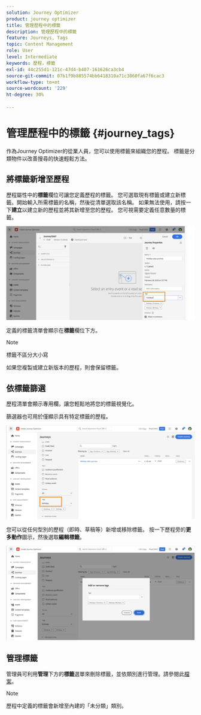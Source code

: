 ```yaml
---
solution: Journey Optimizer
product: journey optimizer
title: 管理歷程中的標籤
description: 管理歷程中的標籤
feature: Journeys, Tags
topic: Content Management
role: User
level: Intermediate
keywords: 歷程，標籤
exl-id: 44c255d1-121c-47d4-b407-161626ca3cb4
source-git-commit: 07b1f9b885574bb6418310a71c3060fa67f6cac3
workflow-type: tm+mt
source-wordcount: '229'
ht-degree: 30%

---
```


# 管理歷程中的標籤 {#journey_tags}

作為Journey Optimizer的從業人員，您可以使用標籤來組織您的歷程。 標籤是分類物件以改善搜尋的快速輕鬆方法。

## 將標籤新增至歷程

歷程屬性中的&#x200B;**標籤**&#x200B;欄位可讓您定義歷程的標籤。 您可選取現有標籤或建立新標籤。開始輸入所需標籤的名稱，然後從清單選取該名稱。 如果無法使用，請按一下&#x200B;**建立**&#x200B;以建立新的歷程並將其新增至您的歷程。 您可視需要定義任意數量的標籤。

![](assets/tags1.png)

定義的標籤清單會顯示在&#x200B;**標籤**&#x200B;欄位下方。

>[!NOTE]
>
> 標籤不區分大小寫
> 
> 如果您複製或建立新版本的歷程，則會保留標籤。

## 依標籤篩選

歷程清單會顯示專用欄，讓您輕鬆地將您的標籤視覺化。

篩選器也可用於僅顯示具有特定標籤的歷程。

![](assets/tags2.png)

您可以從任何型別的歷程（即時、草稿等）新增或移除標籤。 按一下歷程旁的&#x200B;**更多動作**&#x200B;圖示，然後選取&#x200B;**編輯標籤**。

![](assets/tags3.png)

## 管理標籤

管理員可利用&#x200B;**管理**&#x200B;下方的&#x200B;**標籤**&#x200B;選單來刪除標籤，並依類別進行管理。請參閱此[檔案](https://experienceleague.adobe.com/docs/experience-platform/administrative-tags/overview.html?lang=zh-Hant)。

>[!NOTE]
>
> 歷程中定義的標籤會新增至內建的「未分類」類別。
